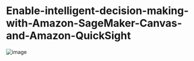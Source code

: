 # Enable-intelligent-decision-making-with-Amazon-SageMaker-Canvas-and-Amazon-QuickSight
![image](https://github.com/user-attachments/assets/51aa4929-73dc-41a9-998b-35e0e85502a7)

